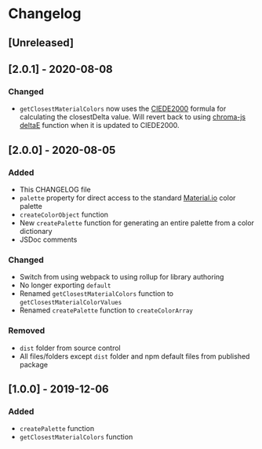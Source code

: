 # Changelog

## [Unreleased]

## [2.0.1] - 2020-08-08

### Changed

-   `getClosestMaterialColors` now uses the [CIEDE2000](https://en.wikipedia.org/wiki/Color_difference#CIEDE2000) formula for calculating the closestDelta value. Will revert back to using [chroma-js deltaE](https://gka.github.io/chroma.js/#chroma-deltae) function when it is updated to CIEDE2000.

## [2.0.0] - 2020-08-05

### Added

-   This CHANGELOG file
-   `palette` property for direct access to the standard [Material.io](https://material.io/design/color/the-color-system.html#color-usage-and-palettes) color palette
-   `createColorObject` function
-   New `createPalette` function for generating an entire palette from a color dictionary
-   JSDoc comments

### Changed

-   Switch from using webpack to using rollup for library authoring
-   No longer exporting `default`
-   Renamed `getClosestMaterialColors` function to `getClosestMaterialColorValues`
-   Renamed `createPalette` function to `createColorArray`

### Removed

-   `dist` folder from source control
-   All files/folders except `dist` folder and npm default files from published package

## [1.0.0] - 2019-12-06

### Added

-   `createPalette` function
-   `getClosestMaterialColors` function

